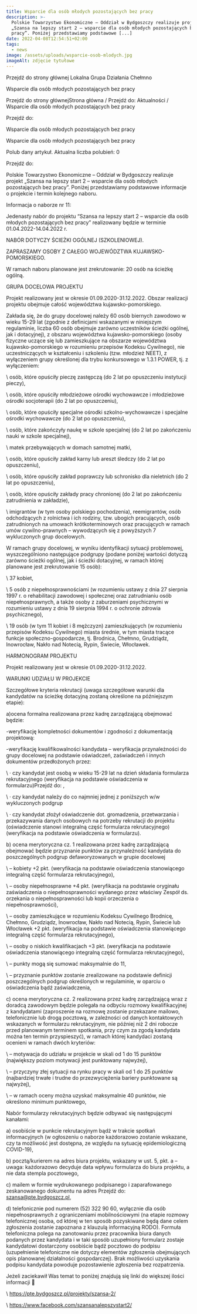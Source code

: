 ```yaml
---
title: Wsparcie dla osób młodych pozostających bez pracy
description: >-
  Polskie Towarzystwo Ekonomiczne – Oddział w Bydgoszczy realizuje projekt
  „Szansa na lepszy start 2 – wsparcie dla osób młodych pozostających bez
  pracy”. Poniżej przedstawiamy podstawowe [...]
date: 2022-04-08T12:54:51+02:00
tags:
  - news
image: /assets/uploads/wsparcie-osob-mlodych.jpg
imageAlt: zdjęcie tytułowe
---
```



Przejdź do strony głównej Lokalna Grupa Działania Chełmno

Wsparcie dla osób młodych pozostających bez pracy

Przejdź do strony głównejStrona główna / Przejdź do: Aktualności / Wsparcie dla osób młodych pozostających bez pracy

Przejdź do:  

Wsparcie dla osób młodych pozostających bez pracy

Wsparcie dla osób młodych pozostających bez pracy

Polub dany artykuł. Aktualna liczba polubień:   0

Przejdź do:



Polskie Towarzystwo Ekonomiczne – Oddział w Bydgoszczy realizuje projekt „Szansa na lepszy start 2 – wsparcie dla osób młodych pozostających bez pracy”. Poniżej przedstawiamy podstawowe informacje o projekcie i termin kolejnego naboru.



Informacja o naborze nr 11:



Jedenasty nabór do projektu “Szansa na lepszy start 2 – wsparcie dla osób młodych pozostających bez pracy” realizowany będzie w terminie 01.04.2022-14.04.2022 r.



NABÓR DOTYCZY ŚCIEŻKI OGÓLNEJ (SZKOLENIOWEJ).



ZAPRASZAMY OSOBY Z CAŁEGO WOJEWÓDZTWA KUJAWSKO-POMORSKIEGO.



W ramach naboru planowane jest zrekrutowanie: 20 osób na ścieżkę ogólną.



GRUPA DOCELOWA PROJEKTU



Projekt realizowany jest w okresie 01.09.2020-31.12.2022. Obszar realizacji projektu obejmuje całość województwa kujawsko-pomorskiego.



Zakłada się, że do grupy docelowej należy 60 osób biernych zawodowo w wieku 15-29 lat (zgodnie z definicjami wskazanymi w niniejszym regulaminie, liczba 60 osób obejmuje zarówno uczestników ścieżki ogólnej, jak i dotacyjnej), z obszaru województwa kujawsko-pomorskiego (osoby fizyczne uczące się lub zamieszkujące na obszarze województwa kujawsko-pomorskiego w rozumieniu przepisów Kodeksu Cywilnego), nie uczestniczących w kształceniu i szkoleniu (tzw. młodzież NEET), z wyłączeniem grupy określonej dla trybu konkursowego w 1.3.1 POWER, tj. z wyłączeniem:



\    osób, które opuściły pieczę zastępczą (do 2 lat po opuszczeniu instytucji pieczy),

\    osób, które opuściły młodzieżowe ośrodki wychowawcze i młodzieżowe ośrodki socjoterapii (do 2 lat po opuszczeniu),

\    osób, które opuściły specjalne ośrodki szkolno-wychowawcze i specjalne ośrodki wychowawcze (do 2 lat po opuszczeniu),

\    osób, które zakończyły naukę w szkole specjalnej (do 2 lat po zakończeniu nauki w szkole specjalnej),

\    matek przebywających w domach samotnej matki,

\    osób, które opuściły zakład karny lub areszt śledczy (do 2 lat po opuszczeniu),

\    osób, które opuściły zakład poprawczy lub schronisko dla nieletnich (do 2 lat po opuszczeniu),

\    osób, które opuściły zakłady pracy chronionej (do 2 lat po zakończeniu zatrudnienia w zakładzie),

\    imigrantów (w tym osoby polskiego pochodzenia), reemigrantów, osób odchodzących z rolnictwa i ich rodziny, tzw. ubogich pracujących, osób zatrudnionych na umowach krótkoterminowych oraz pracujących w ramach umów cywilno-prawnych – wywodzących się z powyższych 7 wykluczonych grup docelowych.



W ramach grupy docelowej, w wyniku identyfikacji sytuacji problemowej, wyszczególniono następujące podgrupy (podane poniżej wartości dotyczą zarówno ścieżki ogólnej, jak i ścieżki dotacyjnej, w ramach której planowane jest zrekrutowanie 15 osób):



\    37 kobiet,

\    5 osób z niepełnosprawnościami (w rozumieniu ustawy z dnia 27 sierpnia 1997 r. o rehabilitacji zawodowej i społecznej oraz zatrudnianiu osób niepełnosprawnych, a także osoby z zaburzeniami psychicznymi w rozumieniu ustawy z dnia 19 sierpnia 1994 r. o ochronie zdrowia psychicznego),

\    19 osób (w tym 11 kobiet i 8 mężczyzn) zamieszkujących (w rozumieniu przepisów Kodeksu Cywilnego) miasta średnie, w tym miasta tracące funkcje społeczno-gospodarcze, tj. Brodnica, Chełmno, Grudziądz, Inowrocław, Nakło nad Notecią, Rypin, Świecie, Włocławek.

HARMONOGRAM PROJEKTU



Projekt realizowany jest w okresie 01.09.2020-31.12.2022.



WARUNKI UDZIAŁU W PROJEKCIE



Szczegółowe kryteria rekrutacji (uwaga szczegółowe warunki dla kandydatów na ścieżkę dotacyjną zostaną określone na późniejszym etapie):



a)ocena formalna realizowana przez kadrę zarządzającą obejmować będzie:



\-weryfikację kompletności dokumentów i zgodności z dokumentacją projektową:



\-weryfikację kwalifikowalności kandydata – weryfikacja przynależności do grupy docelowej na podstawie oświadczeń, zaświadczeń i innych dokumentów przedłożonych przez:



\    · czy kandydat jest osobą w wieku 15-29 lat na dzień składania formularza rekrutacyjnego (weryfikacja na podstawie oświadczenia w formularzu)Przejdź do: ,



\    · czy kandydat należy do co najmniej jednej z poniższych w/w wykluczonych podgrup



\    · czy kandydat złożył oświadczenie dot. gromadzenia, przetwarzania i przekazywania danych osobowych na potrzeby rekrutacji do projektu (oświadczenie stanowi integralną część formularza rekrutacyjnego) (weryfikacja na podstawie oświadczenia w formularzu).



b) ocena merytoryczna cz. 1 realizowana przez kadrę zarządzającą obejmować będzie przyznanie punktów za przynależność kandydata do poszczególnych podgrup defaworyzowanych w grupie docelowej



\    – kobiety +2 pkt. (weryfikacja na podstawie oświadczenia stanowiącego integralną część formularza rekrutacyjnego),



\    – osoby niepełnosprawne +4 pkt. (weryfikacja na podstawie oryginału zaświadczenia o niepełnosprawności wydanego przez właściwy Zespół ds. orzekania o niepełnosprawności lub kopii orzeczenia o niepełnosprawności),



\    – osoby zamieszkujące w rozumieniu Kodeksu Cywilnego Brodnicę, Chełmno, Grudziądz, Inowrocław, Nakło nad Notecią, Rypin, Świecie lub Włocławek +2 pkt. (weryfikacja na podstawie oświadczenia stanowiącego integralną część formularza rekrutacyjnego),



\    – osoby o niskich kwalifikacjach +3 pkt. (weryfikacja na podstawie oświadczenia stanowiącego integralną część formularza rekrutacyjnego),



\    – punkty mogą się sumować maksymalnie do 11,



\    – przyznanie punktów zostanie zrealizowane na podstawie definicji poszczególnych podgrup określonych w regulaminie, w oparciu o oświadczenia bądź zaświadczenia,



c) ocena merytoryczna cz. 2 realizowana przez kadrę zarządzającą wraz z doradcą zawodowym będzie polegała na odbyciu rozmowy kwalifikacyjnej z kandydatami (zaproszenie na rozmowę zostanie przekazane mailowo, telefonicznie lub drogą pocztową, w zależności od danych kontaktowych wskazanych w formularzu rekrutacyjnym, nie później niż 2 dni robocze przed planowanym terminem spotkania, przy czym za zgodą kandydata można ten termin przyspieszyć), w ramach której kandydaci zostaną ocenieni w ramach dwóch kryteriów:



\    – motywacja do udziału w projekcie w skali od 1 do 15 punktów (największy poziom motywacji jest punktowany najwyżej),



\    – przyczyny złej sytuacji na rynku pracy w skali od 1 do 25 punktów (najbardziej trwałe i trudne do przezwyciężenia bariery punktowane są najwyżej),



\    – w ramach oceny można uzyskać maksymalnie 40 punktów, nie określono minimum punktowego,



Nabór formularzy rekrutacyjnych będzie odbywać się następującymi kanałami:



a) osobiście w punkcie rekrutacyjnym bądź w trakcie spotkań informacyjnych (w ogłoszeniu o naborze każdorazowo zostanie wskazane, czy ta możliwość jest dostępna, ze względu na sytuację epidemiologiczną COVID-19),



b) pocztą/kurierem na adres biura projektu, wskazany w ust. 5, pkt. a – uwaga: każdorazowo decyduje data wpływu formularza do biura projektu, a nie data stempla pocztowego,



c) mailem w formie wydrukowanego podpisanego i zaparafowanego zeskanowanego dokumentu na adres Przejdź do: szansa@pte.bydgoszcz.pl,



d) telefonicznie pod numerem (52) 322 90 60, wyłącznie dla osób niepełnosprawnych z ograniczeniami mobilnościowymi (na etapie rozmowy telefonicznej osoba, od której w ten sposób pozyskiwane będą dane celem zgłoszenia zostanie zapoznana z klauzulą informacyjną RODO). Formuła telefoniczna polega na zanotowaniu przez pracownika biura danych podanych przez kandydata i w taki sposób uzupełniony formularz zostaje kandydatowi dostarczony osobiście bądź pocztowo do podpisu (uzupełnienie telefoniczne nie dotyczy elementów zgłoszenia obejmujących opis planowanej działalności gospodarczej). Brak możliwości uzyskania podpisu kandydata powoduje pozostawienie zgłoszenia bez rozpatrzenia.



Jeżeli zaciekawił Was temat to poniżej znajdują się linki do większej ilości informacji 🙂



\    https://pte.bydgoszcz.pl/projekty/szansa-2/

\    https://www.facebook.com/szansanalepszystart2/
